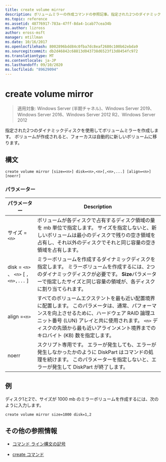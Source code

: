 ```yaml
---
title: create volume mirror
description: ボリュームミラーの作成コマンドの参照記事。指定された2つのダイナミックディスクを使用してボリュームミラーを作成します。
ms.topic: reference
ms.assetid: 48776917-783a-47ff-8da4-1cab77cea34b
ms.author: lizross
author: eross-msft
manager: mtillman
ms.date: 10/16/2017
ms.openlocfilehash: 8002896bdd84c0fba7dc8eaf2680c100b62ebda9
ms.sourcegitcommit: db2d46842c68813d043738d6523f13d8454fc972
ms.translationtype: MT
ms.contentlocale: ja-JP
ms.lasthandoff: 09/10/2020
ms.locfileid: "89629094"
---
```

# <a name="create-volume-mirror"></a>create volume mirror

> 適用対象: Windows Server (半期チャネル)、Windows Server 2019、Windows Server 2016、Windows Server 2012 R2、Windows Server 2012

指定された2つのダイナミックディスクを使用してボリュームミラーを作成します。 ボリュームが作成されると、フォーカスは自動的に新しいボリュームに移ります。

## <a name="syntax"></a>構文

```
create volume mirror [size=<n>] disk=<n>,<n>[,<n>,...] [align=<n>] [noerr]
```

### <a name="parameters"></a>パラメーター

| パラメーター | Description |
| --------- | ----------- |
| サイズ =`<n>` | ボリュームが各ディスクで占有するディスク領域の量を mb 単位で指定します。 サイズを指定しないと、新しいボリュームは最小のディスクで残りの空き領域を占有し、それ以外のディスクでそれと同じ容量の空き領域を占有します。 |
| disk = `<n>` 、 `<n>` [ `,<n>,...` ] | ミラーボリュームを作成するダイナミックディスクを指定します。 ミラーボリュームを作成するには、2つのダイナミックディスクが必要です。 **Size**パラメーターで指定したサイズと同じ容量の領域が、各ディスクに割り当てられます。 |
| align =`<n>` | すべてのボリュームエクステントを最も近い配置境界に配置します。 このパラメータは、通常、パフォーマンスを向上させるために、ハードウェア RAID 論理ユニット番号 (LUN) アレイと共に使用されます。 `<n>` ディスクの先頭から最も近いアラインメント境界までのキロバイト (KB) 数を指定します。 |
| noerr | スクリプト専用です。 エラーが発生しても、エラーが発生しなかったかのように DiskPart はコマンドの処理を続けます。 このパラメーターを指定しないと、エラーが発生して DiskPart が終了します。 |

## <a name="examples"></a>例

ディスク1と2で、サイズが 1000 mb のミラーボリュームを作成するには、次のように入力します。

```
create volume mirror size=1000 disk=1,2
```

## <a name="additional-references"></a>その他の参照情報

- [コマンド ライン構文の記号](command-line-syntax-key.md)

- [create コマンド](create.md)
